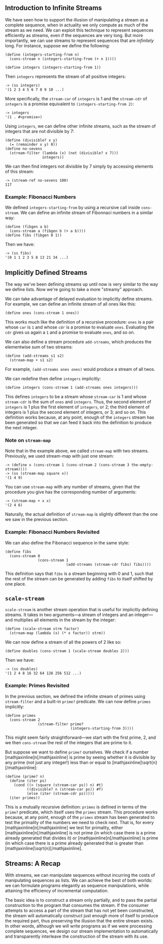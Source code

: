 ## Introduction to Infinite Streams

We have seen how to support the illusion of manipulating a stream as a complete sequence,
when in actuality we only compute as much of the stream as we need.
We can exploit this technique to represent sequences efficiently as streams,
even if the sequences are very long. But more importantly, we can use streams to represent sequences
that are *infinitely* long. For instance, suppose we define the following:

```
(define (integers-starting-from n)
  (cons-stream n (integers-starting-from (+ n 1))))
  
(define integers (integers-starting-from 1))
```

Then `integers` represents the stream of all positive integers:

```
-> (ss integers)
'(1 2 3 4 5 6 7 8 9 10 ...)
```

More specifically, the `stream-car` of `integers` is 1
and the `stream-cdr` of `integers` is a promise equivalent to
`(integers-starting-from 2)`:

```
-> integers
'(1 . #<promise>)
```

Using `integers`, we can define other infinite streams, such as the stream of
integers that are not divisible by 7:

```     
(define (divisible? x y)
  (= (remainder x y) 0))
(define no-sevens
  (stream-filter (lambda (x) (not (divisible? x 7)))
                 integers))
```

We can then find integers not divisible by 7 simply by accessing elements of
this stream:

```
-> (stream-ref no-sevens 100)
117
```

### Example: Fibonacci Numbers

We defined `integers-starting-from` by using a recursive call inside `cons-stream`.
We can define an infinite stream of Fibonnaci numbers in a similar way:

```
(define (fibgen a b)
  (cons-stream a (fibgen b (+ a b))))
(define fibs (fibgen 0 1))
```

Then we have:

```
-> (ss fibs)
'(0 1 1 2 3 5 8 13 21 34 ...)
```

<!--
It is interesting to contemplate the signal-processing system set up by sieve,
shown in the ``Henderson diagram'' below. The input stream feeds into an
``unconser'' that separates the first element of the stream from the rest of
the stream. The first element is used to construct a divisibility filter,
through which the rest is passed, and the output of the filter is fed to
another sieve box. Then the original first element is consed onto the output
of the internal sieve to form the output stream. Thus, not only is the stream
infinite, but the signal processor is also infinite, because the sieve
contains a sieve within it.

![](http://mitpress.mit.edu/sicp/full-text/book/ch3-Z-G-35.gif)

-->

## Implicitly Defined Streams

The way we've been defining streams up until now is very similar to the way we
define lists. Now we're going to take a more "streamy" approach.

We can take advantage of delayed evaluation to implicitly define streams. For
example, we can define an infinite stream of all ones like this:

```
(define ones (cons-stream 1 ones))
```

This works much like the definition of a recursive procedure: `ones` is a pair
whose `car` is `1` and whose `cdr` is a promise to evaluate `ones`. Evaluating
the `cdr` gives us again a `1` and a promise to evaluate `ones`, and so on.

We can also define a stream procedure `add-streams`, which produces the
elementwise sum of two streams:

```
(define (add-streams s1 s2)
  (stream-map + s1 s2)
```

For example, `(add-streams ones ones)` would produce a stream of all twos.

We can redefine then define `integers` implicitly:

```
(define integers (cons-stream 1 (add-streams ones integers)))
```

This defines `integers` to be a stream whose `stream-car` is 1 and 
whose `stream-cdr` is the sum of `ones` and `integers`.
Thus, the second element of `integers` is
1 plus the first element of `integers`, or 2; the third element of integers is 1
plus the second element of integers, or 3; and so on. This definition works
because, at any point, enough of the `integers` stream has been generated so
that we can feed it back into the definition to produce the next integer.

### Note on `stream-map`

Note that in the example above, we called `stream-map` with two streams.
Previously, we used stream-map with just one stream:

```    
-> (define x (cons-stream 1 (cons-stream 2 (cons-stream 3 the-empty-stream))))
-> (ss (stream-map square x))
'(1 4 9)
```

You can use `stream-map` with any number of streams, given that the procedure
you give has the corresponding number of arguments:

```
-> (stream-map + x x)
'(2 4 6)
```    

Naturally, the actual definition of `stream-map` is slightly different than the one 
we saw in the previous section.

### Example: Fibonacci Numbers Revisited

We can also define the Fibonacci sequence in the same style:

```
(define fibs
  (cons-stream 0
               (cons-stream 1
                            (add-streams (stream-cdr fibs) fibs))))
```

This definition says that `fibs` is a stream beginning with 0 and 1, such that
the rest of the stream can be generated by adding `fibs` to itself shifted by
one place.

## `scale-stream`

`scale-stream` is another stream operation that is useful for implicitly defining streams. It takes in two
arguments&mdash;a stream of integers and an integer&mdash;and multiplies all elements in
the stream by the integer:

```
(define (scale-stream strm factor)
  (stream-map (lambda (x) (* x factor)) strm))
```

We can now define a stream of all the powers of 2 like so:

```
(define doubles (cons-stream 1 (scale-stream doubles 2)))
```

Then we have:

```
-> (ss doubles)
'(1 2 4 8 16 32 64 128 256 512 ...)
```

### Example: Primes Revisited

In the previous section, we defined the infinite stream of primes
using `stream-filter` and a built-in `prime?` predicate.
We can now define `primes` implicitly:

```
(define primes
  (cons-stream 2
               (stream-filter prime?
                              (integers-starting-from 3))))
```

This might seem fairly straightforward&mdash;we start with the first prime, 2, and
we then `cons-stream` the rest of the integers that are prime to it. 

But suppose we want
to define `prime?` ourselves. We check if a number [mathjaxinline]n[/mathjaxinline] is prime by seeing whether it is divisible by any prime
(not just any integer!) less than or equal to [mathjaxinline]\sqrt{n}[/mathjaxinline]:

```
(define (prime? n)
  (define (iter ps)
    (cond ((> (square (stream-car ps)) n) #t)
          ((divisible? n (stream-car ps)) #f)
          (else (iter (stream-cdr ps)))))
  (iter primes))
```  

This is a mutually recursive definition: `primes` is
defined in terms of the `prime?` predicate, which itself uses the `primes`
stream. This procedure works because, at any point, enough of the
`primes` stream has been generated to test the primality of the numbers we
need to check next. That is, for every [mathjaxinline]n[/mathjaxinline] we test for primality, either [mathjaxinline]n[/mathjaxinline]
is not prime (in which case there is a prime already generated that divides
it) or [mathjaxinline]n[/mathjaxinline] is prime (in which case there is a prime already generated that is greater than [mathjaxinline]\sqrt{n}[/mathjaxinline].

## Streams: A Recap

With streams, we can manipulate sequences
without incurring the costs of manipulating sequences as lists. We can achieve
the best of both worlds: we can formulate programs elegantly as
sequence manipulations, while attaining the efficiency of incremental
computation.

The basic idea is to construct a stream only partially, and to
pass the partial construction to the program that consumes the stream. If the
consumer attempts to access a part of the stream that has not yet been
constructed, the stream will automatically construct just enough more of
itself to produce the required part, thus preserving the illusion that the
entire stream exists. In other words, although we will write programs as if we
were processing complete sequences, we design our stream implementation to
automatically and transparently interleave the construction of the stream with
its use.
